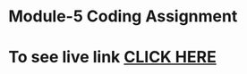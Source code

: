 # Module-5 Coding Assignment

# To see live link [CLICK HERE](https://novatradz.github.io/coursera-test/module5-solution/index.html)